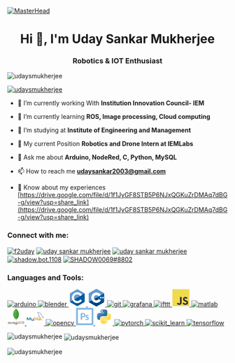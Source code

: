 
[![MasterHead](https://media.datadriveninvestor.com/uploads/2019/12/AIoT-The-Growing-Impact-for-New-Age-Businesses.jpg)](https://udaysmukherjee.io)
<h1 align="center">Hi 👋, I'm Uday Sankar Mukherjee</h1>
<h3 align="center">Robotics & IOT Enthusiast</h3>


<p align="left"> <img src="https://komarev.com/ghpvc/?username=udaysmukherjee&label=Profile%20views&color=0e75b6&style=flat" alt="udaysmukherjee" /> </p>

<p align="left"> <a href="https://github.com/ryo-ma/github-profile-trophy"><img src="https://github-profile-trophy.vercel.app/?username=udaysmukherjee" alt="udaysmukherjee" /></a> </p>

- 🔭 I’m currently working With **Institution Innovation Council- IEM**

- 🌱 I’m currently learning **ROS, Image processing, Cloud computing**

- 🏫 I’m studying at **Institute of Engineering and Management**

- 🤝 My current Position **Robotics and Drone Intern at IEMLabs**

- 💬 Ask me about **Arduino, NodeRed, C, Python, MySQL**

- 📫 How to reach me **udaysankar2003@gmail.com**

- 📄 Know about my experiences [https://drive.google.com/file/d/1f1JyGF8STB5P6NJxQGKuZrDMAq7dBG-g/view?usp=share_link](https://drive.google.com/file/d/1f1JyGF8STB5P6NJxQGKuZrDMAq7dBG-g/view?usp=share_link)

<h3 align="left">Connect with me:</h3>
<p align="left">
<a href="https://twitter.com/f2uday" target="blank"><img align="center" src="https://raw.githubusercontent.com/rahuldkjain/github-profile-readme-generator/master/src/images/icons/Social/twitter.svg" alt="f2uday" height="30" width="40" /></a>
<a href="https://linkedin.com/in/uday sankar mukherjee" target="blank"><img align="center" src="https://raw.githubusercontent.com/rahuldkjain/github-profile-readme-generator/master/src/images/icons/Social/linked-in-alt.svg" alt="uday sankar mukherjee" height="30" width="40" /></a>
<a href="https://fb.com/uday sankar mukherjee" target="blank"><img align="center" src="https://raw.githubusercontent.com/rahuldkjain/github-profile-readme-generator/master/src/images/icons/Social/facebook.svg" alt="uday sankar mukherjee" height="30" width="40" /></a>
<a href="https://instagram.com/shadow.bot.1108" target="blank"><img align="center" src="https://raw.githubusercontent.com/rahuldkjain/github-profile-readme-generator/master/src/images/icons/Social/instagram.svg" alt="shadow.bot.1108" height="30" width="40" /></a>
<a href="https://discord.gg/SHADOW0069#8802" target="blank"><img align="center" src="https://raw.githubusercontent.com/rahuldkjain/github-profile-readme-generator/master/src/images/icons/Social/discord.svg" alt="SHADOW0069#8802" height="30" width="40" /></a>
</p>

<h3 align="left">Languages and Tools:</h3>
<p align="left"> <a href="https://www.arduino.cc/" target="_blank" rel="noreferrer"> <img src="https://cdn.worldvectorlogo.com/logos/arduino-1.svg" alt="arduino" width="40" height="40"/> </a> <a href="https://www.blender.org/" target="_blank" rel="noreferrer"> <img src="https://download.blender.org/branding/community/blender_community_badge_white.svg" alt="blender" width="40" height="40"/> </a> <a href="https://www.cprogramming.com/" target="_blank" rel="noreferrer"> <img src="https://raw.githubusercontent.com/devicons/devicon/master/icons/c/c-original.svg" alt="c" width="40" height="40"/> </a> <a href="https://www.w3schools.com/cpp/" target="_blank" rel="noreferrer"> <img src="https://raw.githubusercontent.com/devicons/devicon/master/icons/cplusplus/cplusplus-original.svg" alt="cplusplus" width="40" height="40"/> </a> <a href="https://git-scm.com/" target="_blank" rel="noreferrer"> <img src="https://www.vectorlogo.zone/logos/git-scm/git-scm-icon.svg" alt="git" width="40" height="40"/> </a> <a href="https://grafana.com" target="_blank" rel="noreferrer"> <img src="https://www.vectorlogo.zone/logos/grafana/grafana-icon.svg" alt="grafana" width="40" height="40"/> </a> <a href="https://ifttt.com/" target="_blank" rel="noreferrer"> <img src="https://www.vectorlogo.zone/logos/ifttt/ifttt-ar21.svg" alt="ifttt" width="40" height="40"/> </a> <a href="https://developer.mozilla.org/en-US/docs/Web/JavaScript" target="_blank" rel="noreferrer"> <img src="https://raw.githubusercontent.com/devicons/devicon/master/icons/javascript/javascript-original.svg" alt="javascript" width="40" height="40"/> </a> <a href="https://www.mathworks.com/" target="_blank" rel="noreferrer"> <img src="https://upload.wikimedia.org/wikipedia/commons/2/21/Matlab_Logo.png" alt="matlab" width="40" height="40"/> </a> <a href="https://www.mongodb.com/" target="_blank" rel="noreferrer"> <img src="https://raw.githubusercontent.com/devicons/devicon/master/icons/mongodb/mongodb-original-wordmark.svg" alt="mongodb" width="40" height="40"/> </a> <a href="https://www.mysql.com/" target="_blank" rel="noreferrer"> <img src="https://raw.githubusercontent.com/devicons/devicon/master/icons/mysql/mysql-original-wordmark.svg" alt="mysql" width="40" height="40"/> </a> <a href="https://opencv.org/" target="_blank" rel="noreferrer"> <img src="https://www.vectorlogo.zone/logos/opencv/opencv-icon.svg" alt="opencv" width="40" height="40"/> </a> <a href="https://www.photoshop.com/en" target="_blank" rel="noreferrer"> <img src="https://raw.githubusercontent.com/devicons/devicon/master/icons/photoshop/photoshop-line.svg" alt="photoshop" width="40" height="40"/> </a> <a href="https://www.python.org" target="_blank" rel="noreferrer"> <img src="https://raw.githubusercontent.com/devicons/devicon/master/icons/python/python-original.svg" alt="python" width="40" height="40"/> </a> <a href="https://pytorch.org/" target="_blank" rel="noreferrer"> <img src="https://www.vectorlogo.zone/logos/pytorch/pytorch-icon.svg" alt="pytorch" width="40" height="40"/> </a> <a href="https://scikit-learn.org/" target="_blank" rel="noreferrer"> <img src="https://upload.wikimedia.org/wikipedia/commons/0/05/Scikit_learn_logo_small.svg" alt="scikit_learn" width="40" height="40"/> </a> <a href="https://www.tensorflow.org" target="_blank" rel="noreferrer"> <img src="https://www.vectorlogo.zone/logos/tensorflow/tensorflow-icon.svg" alt="tensorflow" width="40" height="40"/> </a> </p>

<p><img align="left" src="https://github-readme-stats.vercel.app/api/top-langs?username=udaysmukherjee&show_icons=true&locale=en&layout=compact" alt="udaysmukherjee" /></p>

<p>&nbsp;<img align="center" src="https://github-readme-stats.vercel.app/api?username=udaysmukherjee&show_icons=true&locale=en" alt="udaysmukherjee" /></p>

<p><img align="center" src="https://github-readme-streak-stats.herokuapp.com/?user=udaysmukherjee&" alt="udaysmukherjee" /></p>
